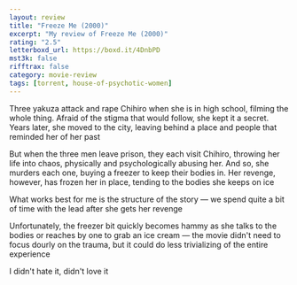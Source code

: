 ```yaml
---
layout: review
title: "Freeze Me (2000)"
excerpt: "My review of Freeze Me (2000)"
rating: "2.5"
letterboxd_url: https://boxd.it/4DnbPD
mst3k: false
rifftrax: false
category: movie-review
tags: [torrent, house-of-psychotic-women]
---
```


Three yakuza attack and rape Chihiro when she is in high school, filming the whole thing. Afraid of the stigma that would follow, she kept it a secret. Years later, she moved to the city, leaving behind a place and people that reminded her of her past

But when the three men leave prison, they each visit Chihiro, throwing her life into chaos, physically and psychologically abusing her. And so, she murders each one, buying a freezer to keep their bodies in. Her revenge, however, has frozen her in place, tending to the bodies she keeps on ice

What works best for me is the structure of the story — we spend quite a bit of time with the lead after she gets her revenge

Unfortunately, the freezer bit quickly becomes hammy as she talks to the bodies or reaches by one to grab an ice cream — the movie didn't need to focus dourly on the trauma, but it could do less trivializing of the entire experience

I didn't hate it, didn't love it
